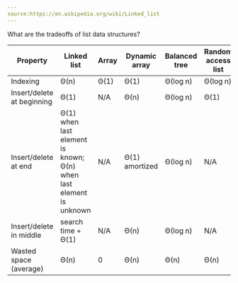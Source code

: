 ```yaml
---
source:https://en.wikipedia.org/wiki/Linked_list
---
```

What are the tradeoffs of list data structures?
<!--question-->

Property | Linked list | Array | Dynamic array | Balanced tree | Random access list | Hashed array
|-|-|-|-|-|-|-
Indexing | Θ(n) | Θ(1) | Θ(1) | Θ(log n) | Θ(log n) | Θ(1)
Insert/delete at beginning | Θ(1) | N/A | Θ(n) | Θ(log n) | Θ(1) | Θ(n)
Insert/delete at end | Θ(1) when last element is known; Θ(n) when last element is unknown | N/A | Θ(1) amortized | Θ(log n) | N/A | Θ(1) amortized
Insert/delete in middle | search time + Θ(1) | N/A | Θ(n) | Θ(log n) | N/A | Θ(n)
Wasted space (average) | Θ(n) | 0 | Θ(n) | Θ(n) | Θ(n) | Θ(√n)
